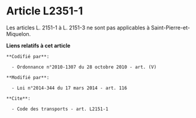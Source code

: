 # Article L2351-1

Les articles L. 2151-1 à L. 2151-3 ne sont pas applicables à Saint-Pierre-et-Miquelon.

**Liens relatifs à cet article**

	**Codifié par**:

	  - Ordonnance n°2010-1307 du 28 octobre 2010 - art. (V)

	**Modifié par**:

	  - Loi n°2014-344 du 17 mars 2014 - art. 116

	**Cite**:

	  - Code des transports - art. L2151-1
